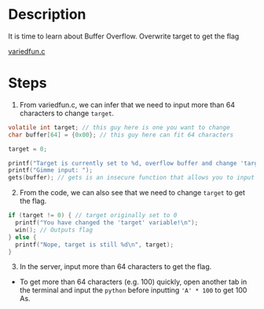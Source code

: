 # Description
It is time to learn about Buffer Overflow.  Overwrite target to get the flag

[variedfun.c](https://github.com/PhoebeY05/SMU-Whitehacks-Writeups/blob/main/Pwn/variedfun/variedfun.c)
# Steps
1. From variedfun.c, we can infer that we need to input more than 64 characters to change `target`.
```c
volatile int target; // this guy here is one you want to change
char buffer[64] = {0x00}; // this guy here can fit 64 characters

target = 0;

printf("Target is currently set to %d, overflow buffer and change 'target'!\n", target);
printf("Gimme input: ");
gets(buffer); // gets is an insecure function that allows you to input as many characters as you want to buffer.
```
2. From the code, we can also see that we need to change `target` to get the flag.
```c
if (target != 0) { // target originally set to 0
  printf("You have changed the 'target' variable!\n");
  win(); // Outputs flag
} else {
  printf("Nope, target is still %d\n", target);
}
```
3. In the server, input more than 64 characters to get the flag.
  - To get more than 64 characters (e.g. 100) quickly, open another tab in the terminal and input the `python` before inputting `'A' * 100` to get 100 As.
    
